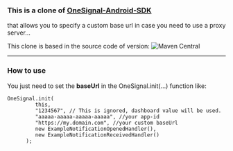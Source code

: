 ### This is a clone of [OneSignal-Android-SDK](https://github.com/OneSignal/OneSignal-Android-SDK)

that allows you to specify a custom base url in case you need to use a proxy server...

This clone is based in the source code of version:
![Maven Central](https://maven-badges.herokuapp.com/maven-central/com.onesignal/OneSignal/badge.svg)

----

### How to use
You just need to set the **baseUrl** in the OneSignal.init(...) function like:

```
OneSignal.init(
         this,
         "1234567", // This is ignored, dashboard value will be used.
         "aaaaa-aaaaa-aaaaa-aaaaa", //your app-id
         "https://my.domain.com", //your custom baseUrl  
         new ExampleNotificationOpenedHandler(),
         new ExampleNotificationReceivedHandler()
      );
```
